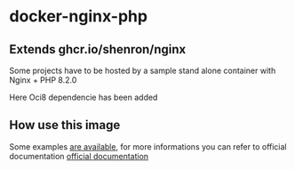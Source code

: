 # docker-nginx-php
## Extends ghcr.io/shenron/nginx

Some projects have to be hosted by a sample stand alone container with Nginx + PHP 8.2.0

Here Oci8 dependencie has been added


## How use this image
Some examples [are available](https://github.com/shenron/docker-nginx/tree/master/nginx/examples), for more informations you can refer to official documentation [official documentation](https://hub.docker.com/_/nginx/) 
